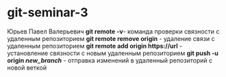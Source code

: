 # git-seminar-3
Юрьев Павел Валерьевич
**git remote -v**- команда проверки связности с удаленным репозиторием
**git remote remove origin** - удаление связи с удаленным репозиторием
**git remote add origin https://url** - установление связности с новым удаленным репозиторием
**git push -u origin *new_branch*** - отправка изменений в удаленный репозиторий с новой веткой
